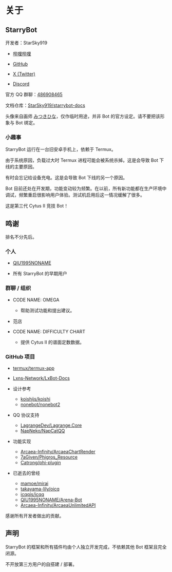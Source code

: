 # 关于

## StarryBot

开发者：StarSky919

  - [哔哩哔哩](https://space.bilibili.com/303191468)

  - [GitHub](https://github.com/StarSky919)

  - [X (Twitter)](https://x.com/StarSky919)

  - [Discord](https://discord.gg/kC3pfZvw)

官方 QQ 群聊：[486908465](http://qm.qq.com/cgi-bin/qm/qr?_wv=1027&k=CzsBPRON_4vxujeO_q0cvzqs7YiHegcX&authKey=w3M1Mo7JuM07R0wY0RHScTRI4O%2FVK%2BVJuWu2o3lzqjqdXf0AnwrMQWGzSsKxiDyN&noverify=0&group_code=486908465)

文档仓库：[StarSky919/starrybot-docs](https://github.com/StarSky919/starrybot-docs)

头像来自画师 [みつきひな](https://www.pixiv.net/users/7805)，仅作临时用途，并非 Bot 的官方设定。请不要把该形象与 Bot 绑定。

### 小趣事

StarryBot 运行在一台旧安卓手机上，依赖于 Termux。

由于系统原因，负载过大时 Termux 进程可能会被系统杀掉。这是会导致 Bot 下线的主要原因。

有时会忘记给设备充电。这是会导致 Bot 下线的另一个原因。

Bot 目前还处在开发期，功能变动较为频繁。在以前，所有新功能都在生产环境中调试，频繁重启很影响用户体验。测试机启用后这一情况缓解了很多。

这是第三代 Cytus II 竞技 Bot！

## 鸣谢

排名不分先后。

### 个人

- [QIU1995NONAME](https://github.com/QIU1995NONAME)

- 所有 StarryBot 的早期用户

### 群聊 / 组织

- CODE NAME: OMEGA
  - 帮助测试功能和提出建议。

- 范店

- CODE NAME: DIFFICULTY CHART
  - 提供 Cytus II 的谱面定数数据。

### GitHub 项目

- [termux/termux-app](https://github.com/termux/termux-app)

- [Lxns-Network/LxBot-Docs](https://github.com/Lxns-Network/LxBot-Docs)

- 设计参考
  - [koishijs/koishi](https://github.com/koishijs/koishi)
  - [nonebot/nonebot2](https://github.com/nonebot/nonebot2)

- QQ 协议支持
  - [LagrangeDev/Lagrange.Core](https://github.com/LagrangeDev/Lagrange.Core)
  - [NapNeko/NapCatQQ](https://github.com/NapNeko/NapCatQQ)

- 功能实现
  - [Arcaea-Infinity/ArcaeaChartRender](https://github.com/Arcaea-Infinity/ArcaeaChartRender)
  - [7aGiven/Phigros_Resource](https://github.com/7aGiven/Phigros_Resource)
  - [Catrong/phi-plugin](https://github.com/Catrong/phi-plugin)

- 已逝去的曾经
  - [mamoe/mirai](https://github.com/mamoe/mirai)
  - [takayama-lily/oicq](https://github.com/takayama-lily/oicq)
  - [icqqjs/icqq](https://github.com/icqqjs/icqq)
  - [QIU1995NONAME/Arena-Bot](https://github.com/QIU1995NONAME/Arena-Bot)
  - [Arcaea-Infinity/ArcaeaUnlimitedAPI](https://github.com/Arcaea-Infinity/ArcaeaUnlimitedAPI)

感谢所有开发者做出的贡献。

<!-- ### Bot

- [NekoBot](mqqapi://userprofile/friend_profile_card?uin=2827106081)

- [Arena！](mqqapi://userprofile/friend_profile_card?uin=246351905) -->

## 声明

StarryBot 的框架和所有插件均由个人独立开发完成，不依赖其他 Bot 框架且完全闭源。

不开放第三方用户的自搭建 / 部署。